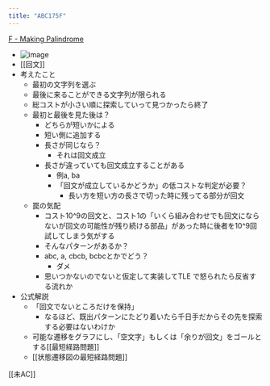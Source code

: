 ```yaml
---
title: "ABC175F"
---
```


[F - Making Palindrome](https://atcoder.jp/contests/abc175/tasks/abc175_f)
- ![image](https://gyazo.com/de4ce184d63017d1bb7b3f0b430e77cc/thumb/1000)
- [[回文]]
- 考えたこと
    - 最初の文字列を選ぶ
    - 最後に来ることができる文字列が限られる
    - 総コストが小さい順に探索していって見つかったら終了
    - 最初と最後を見た後は？
        - どちらが短いかによる
        - 短い側に追加する
        - 長さが同じなら？
            - それは回文成立
        - 長さが違っていても回文成立することがある
            - 例a, ba
            - 「回文が成立しているかどうか」の低コストな判定が必要？
                - 長い方を短い方の長さで切った時に残ってる部分が回文
    - 罠の気配
        - コスト10^9の回文と、コスト1の「いくら組み合わせでも回文にならないが回文の可能性が残り続ける部品」があった時に後者を10^9回試してしまう気がする
        - そんなパターンがあるか？
        - abc, a, cbcb, bcbcとかでどう？
            - ダメ
        - 思いつかないのでないと仮定して実装してTLE で怒られたら反省する流れか
- 公式解説
    - 「回文でないところだけを保持」
        - なるほど、既出パターンにたどり着いたら千日手だからその先を探索する必要はないわけか
    - 可能な遷移をグラフにし、「空文字」もしくは「余りが回文」をゴールとする[[最短経路問題]]
    - [[状態遷移図の最短経路問題]]

[[未AC]]
